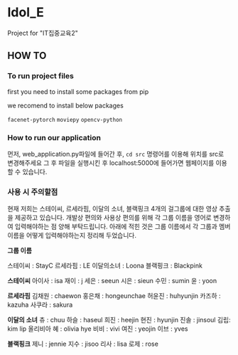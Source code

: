 # Idol_E

Project for "IT집중교육2"

## HOW TO

### To run project files

first you need to install some packages from pip

we recomend to install below packages

`facenet-pytorch` `moviepy` `opencv-python`

### How to run our application

먼저, web_application.py파일에 들어간 후, 
`cd src` 명령어를 이용해 위치를 src로 변경해주세요
그 후 파일을 실행시킨 후 localhost:5000에 들어가면 웹페이지를 이용할 수 있습니다.

### 사용 시 주의할점

현재 저희는 스테이씨, 르세라핌, 이달의 소녀, 블랙핑크 4개의 걸그룹에 대한 영상 추출을 제공하고 있습니다.
개발상 편의와 사용상 편의를 위해 각 그룹 이름을 영어로 변경하여 입력해야하는 점 양해 부탁드립니다.
아래에 적힌 것은 그룹 이름에서 각 그룹과 멤버 이름을 어떻게 입력해야하는지 정리해 두었습니다.

**그룹 이름**

스테이씨 : StayC
르세라핌 : LE
이달의소녀 : Loona
블랙핑크 : Blackpink

**스테이씨**
아이사 : isa
재이 : j
세은 : seeun
시은 : sieun
수민 : sumin
윤 : yoon

**르세라핌**
김채원 : chaewon
홍은채 : hongeunchae
허윤진 : huhyunjin
카즈하 : kazuha
사쿠라 : sakura

**이달의 소녀**
츄 : chuu
하슬 : haseul
희진 : heejin
현진 : hyunjin
진솔 : jinsoul
김립: kim lip
올리비아 혜 : olivia hye
비비 : vivi
여진 : yeojin
이브 : yves

**블랙핑크**
제니 : jennie
지수 : jisoo
리사 : lisa
로제 : rose

